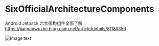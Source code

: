 # SixOfficialArchitectureComponents
Android Jetpack 六大架构组件全面了解
https://jianpanwuzhe.blog.csdn.net/article/details/81185356

![Image text](https://img-blog.csdn.net/2018072415254936?watermark/2/text/aHR0cHM6Ly9ibG9nLmNzZG4ubmV0L3o5Nzk0NTEzNDE=/font/5a6L5L2T/fontsize/400/fill/I0JBQkFCMA==/dissolve/70)
